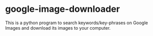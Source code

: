 # google-image-downloader
This is a python program to search keywords/key-phrases on Google Images and download its images to your computer.
